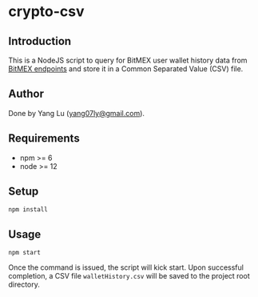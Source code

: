 # crypto-csv

## Introduction

This is a NodeJS script to query for BitMEX user wallet history data from [BitMEX endpoints](https://testnet.bitmex.com/api/explorer/#!/Instrument/Instrument_get) and store it in a Common Separated Value (CSV) file.


## Author

Done by Yang Lu (yang07ly@gmail.com).


## Requirements

- npm >= 6
- node >= 12


## Setup

```
npm install
```


## Usage
```
npm start
```
Once the command is issued, the script will kick start. Upon successful completion, a CSV file `walletHistory.csv` will be saved to the project root directory.
